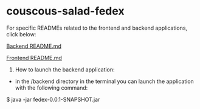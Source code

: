 # couscous-salad-fedex

For specific READMEs related to the frontend and backend applications, click below:

[Backend README.md](https://github.com/green-fox-academy/couscous-salad-fedex/blob/development/backend/README.md)

[Frontend README.md](https://github.com/green-fox-academy/couscous-salad-fedex/blob/development/frontend/README.md)

1) How to launch the backend application:
- in the /backend directory in the terminal you can launch the application with the following command:

$ java -jar fedex-0.0.1-SNAPSHOT.jar


